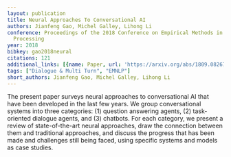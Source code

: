 ```yaml
---
layout: publication
title: Neural Approaches To Conversational AI
authors: Jianfeng Gao, Michel Galley, Lihong Li
conference: Proceedings of the 2018 Conference on Empirical Methods in Natural Language
  Processing
year: 2018
bibkey: gao2018neural
citations: 121
additional_links: [{name: Paper, url: 'https://arxiv.org/abs/1809.08267'}]
tags: ["Dialogue & Multi Turn", "EMNLP"]
short_authors: Jianfeng Gao, Michel Galley, Lihong Li
---
```

The present paper surveys neural approaches to conversational AI that have
been developed in the last few years. We group conversational systems into
three categories: (1) question answering agents, (2) task-oriented dialogue
agents, and (3) chatbots. For each category, we present a review of
state-of-the-art neural approaches, draw the connection between them and
traditional approaches, and discuss the progress that has been made and
challenges still being faced, using specific systems and models as case
studies.
